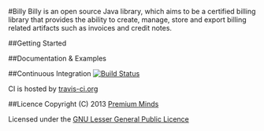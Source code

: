 #Billy
Billy is an open source Java library, which aims to be a certified billing library
that provides the ability to create, manage, store and export billing related artifacts
such as invoices and credit notes.

##Getting Started

##Documentation & Examples

##Continuous Integration
[![Build Status](https://travis-ci.org/premium-minds/billy.png?branch=master)](https://travis-ci.org/premium-minds/billy)

CI is hosted by [travis-ci.org](https://travis-ci.org/)

##Licence
Copyright (C) 2013 [Premium Minds](http://www.premium-minds.com/)

Licensed under the [GNU Lesser General Public Licence](http://www.gnu.org/licenses/lgpl.html)
